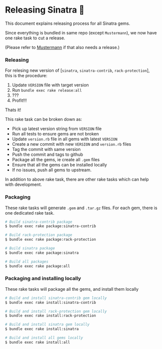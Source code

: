 # Releasing Sinatra 🥂

This document explains releasing process for all Sinatra gems.

Since everything is bundled in same repo (except `Mustermann`), we now
have one rake task to cut a release.

(Please refer to [Mustermann](https://github.com/sinatra/mustermann) if that also needs a release.)

### Releasing
For relesing new version of [`sinatra`, `sinatra-contrib`, `rack-protection`], this is the procedure:

1. Update `VERSION` file with target version
2. Run `bundle exec rake release:all`
3. ???
4. Profit!!!

Thats it!

This rake task can be broken down as:

* Pick up latest version string from `VERSION` file
* Run all tests to ensure gems are not broken
* Update `version.rb` file in all gems with latest `VERSION`
* Create a new commit with new `VERSION` and `version.rb` files
* Tag the commit with same version
* Push the commit and tags to github
* Package all the gems, ie create all `.gem` files
* Ensure that all the gems can be installed locally
* If no issues, push all gems to upstream.

In addition to above rake task, there are other rake tasks which can help
with development.

### Packaging
These rake tasks will generate `.gem` and `.tar.gz` files. For each gem,
there is one dedicated rake task.

```sh
# Build sinatra-contrib package
$ bundle exec rake package:sinatra-contrib

# Build rack-protection package
$ bundle exec rake package:rack-protection

# Build sinatra package
$ bundle exec rake package:sinatra

# Build all packages
$ bundle exec rake package:all
```

### Packaging and installing locally
These rake tasks will package all the gems, and install them locally

```sh
# Build and install sinatra-contrib gem locally
$ bundle exec rake install:sinatra-contrib

# Build and install rack-protection gem locally
$ bundle exec rake install:rack-protection

# Build and install sinatra gem locally
$ bundle exec rake install:sinatra

# Build and install all gems locally
$ bundle exec rake install:all
```
